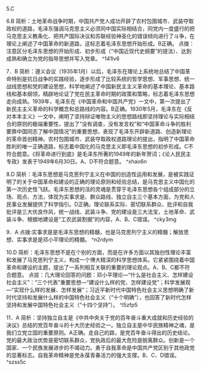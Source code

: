 5.C

6.B
简析：土地革命战争时期，中国共产党人成功开辟了农村包围城市、武装夺取政权的道路，毛泽东强调马克思主义必须同中国实际相结合，同党内一度盛行的把马克思主义教条化、把共产国际决议和苏联经验神圣化的错误倾向进行了斗争，在理论上阐述了中国革命的新道路，这标志着毛泽东思想开始形成。B正确。
点拨：注意区分毛泽东思想的开始形成、初步形成（“中国近现代史纲要”的提法）、达到成熟和确立为党的指导思想并写入党章。 ^141lv6

7．B
简析：遵义会议（1935年1月）以后，毛泽东在理论上系统地总结了中国革命特别是抗日战争的实践经验，逐步形成了比较系统的哲学思想、军事思想、统一战线思想和党的建设思想，科学地阐述了中国新民主主义革命的基本理论、基本路线和基本纲领，精辟地论证了党在民主革命时期的政策和策略，标志着毛泽东思想走向成熟。1939年，毛泽东在《中国革命和中国共产党》一文中，第一次提出了新民主主义革命的科学概念和总路线的内容。B正确。1930年5月，毛泽东在《反对本本主义》一文中，阐明了坚持辩证唯物主义的思想路线即坚持理论与实际相结合的原则的极端重要性，提出了“没有调查，没有发言权”和“中国革命斗争的胜利要靠中国同志了解中国情况”的重要思想，表现了毛泽东开辟新道路、创造新理论的革命首创精神。农村包围城市、武装夺取政权道路理论的提出，指明了中国革命胜利的唯一正确道路，标志着中国化的马克思主义即毛泽东思想的初步形成。C不符合题意。《将革命进行到底》是毛泽东所著的1949年的新年贺词；《论人民民主专政》发表于1949年6月30日。A、D不符合题意。 ^xhao6n

8.D
简析：毛泽东思想是马克思列宁主义在中国的创造性运用和发展，是被实践证明了的关于中国革命和建设的正确的理论原则和经验总结，是马克思主义中国化的第一次历史性飞跃。毛泽东思想的活的灵魂是贯穿于毛泽东思想各个组成部分的立场、观点、方法，体现为实事求是、群众路线、独立自主三个基本方面，为党和人民事业发展提供了科学指引。D正确。理论联系实际、密切联系群众、批评和自我批评是三大优良作风，统一战线、武装斗争、党的建设是三大法宝，土地革命、武装斗争、根据地建设是“工农武装割据”的内容，A、B、C错误。 ^cky3mg

9．A
点拨:实事求是是毛泽东思想的精髓，也是马克思列宁主义的精髓；解放思想、实事求是是邓小平理论的精髓。 ^n2rdym

10.D
简析：毛泽东思想不是在个别的方面，而是在许多方面以其独创性理论丰富和发展了马克思列宁主义，构成一个博大精深的科学思想体系。它紧紧围绕着中国革命和建设的主题，提出了一系列相互关联的重要的理论观点。A、B、C都不符合题意。
点拔：几大理论回答的问题：邓小平理论—“什么是社会主义、怎样建设社会主义”：“三个代表”重要思想—“建设什么样的党、怎样建设党”；科学发展观—“实现什么样的发展、怎样发展”；习近平新时代中国特色社会主义思想明确了新时代坚持和发展什么样的中国特色社会主义（“十个明确”），也回答了新时代怎样坚持和发展中国特色社会主义（“十四个坚持”）。 ^l5zfp5

11．A
简析：坚持独立自主是《中共中央关于党的百年奋斗重大成就和历史经验的决议》总结的党百年奋斗的十大历史经验之一。独立自主是中华民族精神之魂，是我们立党立国的重要原则。A正确。走自己的路，是党百年奋斗得出的历史结论。党的最大政治优势是密切联系群众，党执政后的最大危险是脱离群众。创新是一个国家、一个民族发展进步的不竭动力。勇于自我革命是中国共产党区别于其他政党的显著标志。自我革命精神是党永葆青春活力的强大支撑。B、C、D错误。 ^szss5c